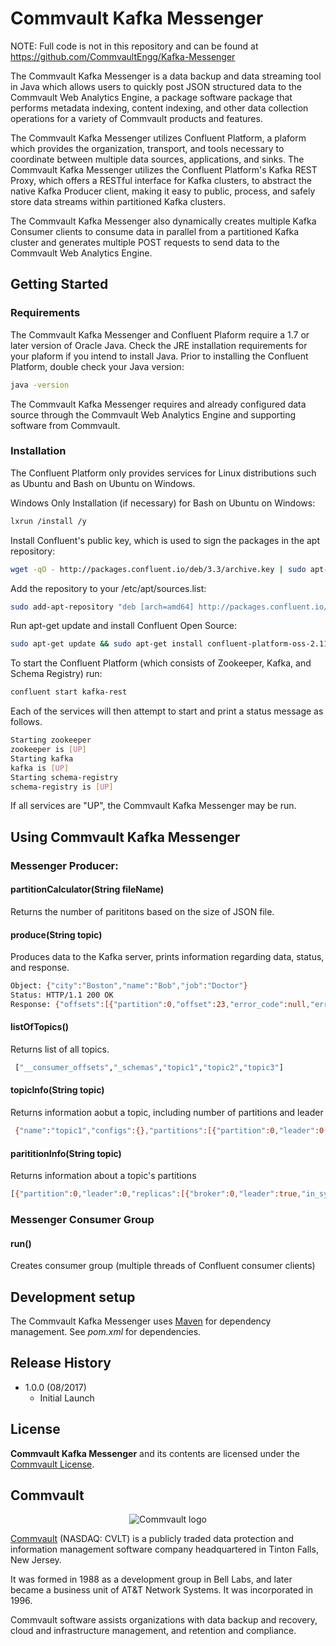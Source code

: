 # Commvault Kafka Messenger
NOTE: Full code is not in this repository and can be found at https://github.com/CommvaultEngg/Kafka-Messenger 

The Commvault Kafka Messenger is a data backup and data streaming tool in Java which allows users to quickly post JSON structured data to the Commvault Web Analytics Engine, a package software package that performs metadata indexing, content indexing, and other data collection operations for a variety of Commvault products and features.

The Commvault Kafka Messenger utilizes Confluent Platform, a plaform which provides the organization, transport, and tools necessary to coordinate between multiple data sources, applications, and sinks. The Commvault Kafka Messenger utilizes the Confluent Platform's Kafka REST Proxy, which offers a RESTful interface for Kafka clusters, to abstract the native Kafka Producer client, making it easy to public, process, and safely store data streams within partitioned Kafka clusters.

The Commvault Kafka Messenger also dynamically creates multiple Kafka Consumer clients to consume data in parallel from a partitioned Kafka cluster and generates multiple POST requests to send data to the Commvault Web Analytics Engine.

## Getting Started

### Requirements
The Commvault Kafka Messenger and Confluent Plaform require a 1.7 or later version of Oracle Java. Check the JRE installation requirements for your plaform if you intend to install Java. Prior to installing the Confluent Platform, double check your Java version:

```sh
java -version
```
The Commvault Kafka Messenger requires and already configured data source through the Commvault Web Analytics Engine and supporting software from Commvault.

### Installation
The Confluent Platform only provides services for Linux distributions such as Ubuntu and Bash on Ubuntu on Windows. 

Windows Only Installation (if necessary) for Bash on Ubuntu on Windows:
```sh
lxrun /install /y
```
Install Confluent's public key, which is used to sign the packages in the apt repository:

```sh
wget -qO - http://packages.confluent.io/deb/3.3/archive.key | sudo apt-key add -
```
Add the repository to your /etc/apt/sources.list:

```sh
sudo add-apt-repository "deb [arch=amd64] http://packages.confluent.io/deb/3.3 stable main"
```

Run apt-get update and install Confluent Open Source:

```sh
sudo apt-get update && sudo apt-get install confluent-platform-oss-2.11
```
To start the Confluent Platform (which consists of Zookeeper, Kafka, and Schema Registry) run:
```sh
confluent start kafka-rest
```
Each of the services will then attempt to start and print a status message as follows. 
```sh
Starting zookeeper
zookeeper is [UP]
Starting kafka
kafka is [UP]
Starting schema-registry
schema-registry is [UP]
```

If all services are "UP", the Commvault Kafka Messenger may be run.

## Using Commvault Kafka Messenger
### Messenger Producer:
#### partitionCalculator(String fileName)
Returns the number of parititons based on the size of JSON file.

#### produce(String topic)
Produces data to the Kafka server, prints information regarding data, status, and response.
```sh
Object: {"city":"Boston","name":"Bob","job":"Doctor"}
Status: HTTP/1.1 200 OK
Response: {"offsets":[{"partition":0,"offset":23,"error_code":null,"error":null}],"key_schema_id":null,"value_schema_id":null}
```

#### listOfTopics()
Returns list of all topics.
```sh
 ["__consumer_offsets","_schemas","topic1","topic2","topic3"]
```

#### topicInfo(String topic)
Returns information aobut a topic, including number of partitions and leader
```sh
 {"name":"topic1","configs":{},"partitions":[{"partition":0,"leader":0,"replicas":[{"broker":0,"leader":true,"in_sync":true}]}]}
```

#### parititionInfo(String topic)
Returns information about a topic's partitions
```sh
[{"partition":0,"leader":0,"replicas":[{"broker":0,"leader":true,"in_sync":true}]}]
```

### Messenger Consumer Group
#### run()
Creates consumer group (multiple threads of Confluent consumer clients)

## Development setup

The Commvault Kafka Messenger uses [Maven](https://maven.apache.org/) for dependency management. See *pom.xml* for dependencies.

## Release History

* 1.0.0 (08/2017)
    * Initial Launch

## License

**Commvault Kafka Messenger** and its contents are licensed under the [Commvault License](https://raw.githubusercontent.com/CommvaultEngg/cvpysdk/master/LICENSE.txt).

## Commvault 
<p align="center">
    <img src="https://upload.wikimedia.org/wikipedia/en/thumb/1/12/Commvault_logo.png/150px-Commvault_logo.png" alt="Commvault logo" title="Commvault"  />
</p>

[Commvault](https://www.commvault.com) (NASDAQ: CVLT) is a publicly traded data protection and information management software company headquartered in Tinton Falls, New Jersey.

It was formed in 1988 as a development group in Bell Labs, and later became a business unit of AT&T Network Systems. It was incorporated in 1996.

Commvault software assists organizations with data backup and recovery, cloud and infrastructure management, and retention and compliance.
